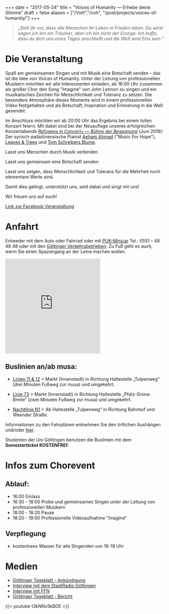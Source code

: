 +++
date = "2017-05-24"
title = "Voices of Humanity ― Erhebe deine Stimme"
draft = false
aliases = ["/VoH","/voh",
            "/post/projects/voices-of-humanity/"]
+++

> *„Stell dir vor, dass alle Menschen ihr Leben in Frieden leben. Du wirst sagen ich bin ein Träumer, aber ich bin nicht der Einzige. Ich hoffe, dass du dich uns eines Tages anschließt und die Welt wird Eins sein.“*

# Die Veranstaltung

Spaß am gemeinsamen Singen und mit Musik eine Botschaft senden - das ist die Idee von Voices of Humanity. Unter der Leitung von professionellen Musikern möchten wir alle Interessierten einladen, ab 16:00 Uhr zusammen als großer Chor den Song "Imagine" von John Lennon zu singen und ein musikalisches Zeichen für Menschlichkeit und Toleranz zu setzen. Die besondere Atmosphäre dieses Moments wird in einem professionellen Video festgehalten und als Botschaft, Inspiration und Erinnerung in die Welt gesendet.

Im Anschluss möchten wir ab 20:00 Uhr das Ergebnis bei einem tollen Konzert feiern: Mit dabei sind bei der Neuauflage unseres erfolgreichen Konzertabends [*Refugees in Concert+ ― Bühne der Begegnung*](/projects/refugees-concert/) (Juni 2016): Der syrisch-palästinensische Pianist [Aeham Ahmad](http://www.aeham-ahmad.com) ("Music For Hope"), [Leaves & Trees](https://facebook.com/leavesandtrees/) und [Tom Schreibers Blume](https://facebook.com/TomSchreibersBlume/).

Lasst uns Menschen durch Musik verbinden

Lasst uns gemeinsam eine Botschaft senden

Lasst uns zeigen, dass Menschlichkeit und Toleranz für die Mehrheit noch elementare Werte sind.

Damit dies gelingt, unterstützt uns, seid dabei und singt mit uns!

Wir freuen uns auf euch!

[Link zur Facebook Veranstaltung](https://www.facebook.com/events/838256069674508)

# Anfahrt

Entweder mit dem Auto oder Fahrrad oder mit [PUK-Minicar](http://www.puk-minicar.de/) Tel.: 0551 – 48 48 48 oder mit den [Göttinger Verkehrsbetrieben](http://www.goevb.de/). Zu Fuß geht es auch, wenn Sie einen Spaziergang an der Leine machen wollen.

<iframe src="https://www.google.com/maps/embed?pb=!1m18!1m12!1m3!1d2480.9906214760817!2d9.91350931577154!3d51.55007097964212!2m3!1f0!2f0!3f0!3m2!1i1024!2i768!4f13.1!3m3!1m2!1s0x47a4d4d2b1d34365%3A0x900f7cbc37ee4dd2!2smusa+e.V.!5e0!3m2!1sde!2sde!4v1495581544708" width="300" height="300" frameborder="0" style="border:0" allowfullscreen></iframe>

## Buslinien an/ab musa:

- [Linien 11 & 12](http://musa.de/files/linien_11-12.pdf) > Markt (Innenstadt) in Richtung Haltestelle „Tulpenweg“ (drei Minuten Fußweg zur musa) und umgekehrt.

- [Linie 73](http://musa.de/files/linie_73.pdf) > Markt (Innenstadt) in Richtung Haltestelle „Pfalz-Grona-Breite“ (zwei Minuten Fußweg zur musa) und umgekehrt.

- [Nachtlinie N1](http://musa.de/files/linie_n1.pdf) > Ab Haltestelle „Tulpenweg“ in Richtung Bahnhof und Weender Straße.

Informationen zu den Fahrplänen entnehmen Sie den örtlichen Aushängen und/oder [hier](http://fahrplaner.vsninfo.de/hafas/query.exe/dn).

Studenten der Uni Göttingen benutzen die Buslinien mit dem **Semesterticket KOSTENFREI**!

# Infos zum Chorevent

## Ablauf:

- 16:00 Einlass
- 16:30 - 18:00 Probe und gemeinsames Singen unter der Leitung von professionellen Musikern
- 18:00 - 18:20 Pause
- 18:20 - 19:00 Professionelle Videoaufnahme "Imagine"

## Verpflegung
- kostenloses Wasser für alle Singenden von 16-19 Uhr

# Medien
- [Göttinger Tageblatt - Ankündigung](http://www.goettinger-tageblatt.de/Campus/Goettingen/Kulturoffensive-plant-Gruppensingen-in-der-Musa-Goettingen)
- [Interview mit dem StadtRadio Göttingen](http://www.stadtradio-goettingen.de/permalink_to?objid=e38707)
- [Interview mit FFN](/media/2017-06-08-FFN-Interview.mp3)
- [Göttinger Tageblatt - Bericht](http://www.goettinger-tageblatt.de/Campus/Goettingen/Kulturoffensive-organisiert-Chorevent-Voices-of-Humanity)

 {{< youtube t3kNNv5kBDE >}}
